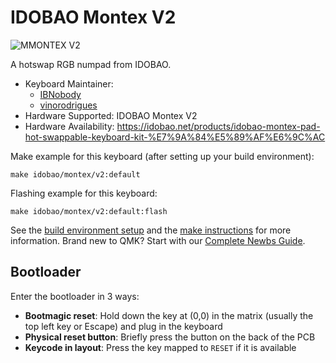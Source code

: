 # IDOBAO Montex V2

![MMONTEX V2](https://idobao.github.io/assets/img/idobao-id27.png)

A hotswap RGB numpad from IDOBAO.

* Keyboard Maintainer:
    - [IBNobody](https://github.com/IBNobody)
    - [vinorodrigues](https://github.com/vinorodrigues)
* Hardware Supported: IDOBAO Montex V2
* Hardware Availability: https://idobao.net/products/idobao-montex-pad-hot-swappable-keyboard-kit-%E7%9A%84%E5%89%AF%E6%9C%AC

Make example for this keyboard (after setting up your build environment):

    make idobao/montex/v2:default

Flashing example for this keyboard:

    make idobao/montex/v2:default:flash

See the [build environment setup](https://docs.qmk.fm/#/getting_started_build_tools) and the [make instructions](https://docs.qmk.fm/#/getting_started_make_guide) for more information. Brand new to QMK? Start with our [Complete Newbs Guide](https://docs.qmk.fm/#/newbs).

## Bootloader

Enter the bootloader in 3 ways:

* **Bootmagic reset**: Hold down the key at (0,0) in the matrix (usually the top left key or Escape) and plug in the keyboard
* **Physical reset button**: Briefly press the button on the back of the PCB
* **Keycode in layout**: Press the key mapped to `RESET` if it is available
